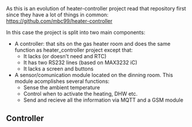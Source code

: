 As this is an evolution of heater-controller project read that repository first since they have a lot of things in common: https://github.com/mbc99/heater-controller

In this case the project is split into two main components:
* A controller: that sits on the gas heater room and does the same function as heater_controller project except that:
	* It lacks (or doesn't need and RTC)
	* It has two RS232 lines (based on MAX3232 iC)
	* It lacks a screen and buttons
* A sensor/comunication module located on the dinning room. This module acomplishes several functions:
	* Sense the ambient temperature
	* Control when to activate the heating, DHW etc.
	* Send and recieve all the information via MQTT and a GSM module




## Controller